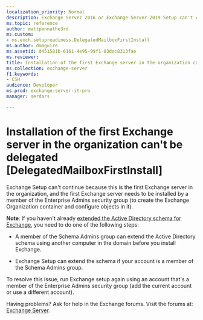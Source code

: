 ```yaml
---
localization_priority: Normal
description: Exchange Server 2016 or Exchange Server 2019 Setup can't continue because the account doesn't have permission to install the first Exchange server in the organization.
ms.topic: reference
author: mattpennathe3rd
ms.custom:
- ms.exch.setupreadiness.DelegatedMailboxFirstInstall
ms.author: dmaguire
ms.assetid: d451581b-6161-4e95-99f1-03dac8313fae
ms.reviewer: 
title: Installation of the first Exchange server in the organization can't be delegated [DelegatedMailboxFirstInstall]
ms.collection: exchange-server
f1.keywords:
- CSH
audience: Developer
ms.prod: exchange-server-it-pro
manager: serdars

---
```


# Installation of the first Exchange server in the organization can't be delegated [DelegatedMailboxFirstInstall]

Exchange Setup can't continue because this is the first Exchange server in the organization, and the first Exchange server needs to be installed by a member of the Enterprise Admins security group (to create the Exchange Organization container and configure objects in it).

**Note**: If you haven't already [extended the Active Directory schema for Exchange](../prepare-ad-and-domains.md#step-1-extend-the-active-directory-schema), you need to do one of the following steps:

- A member of the Schema Admins group can extend the Active Directory schema using another computer in the domain before you install Exchange.

- Exchange Setup can extend the schema if your account is a member of the Schema Admins group.

To resolve this issue, run Exchange setup again using an account that's a member of the Enterprise Admins security group (add the current account or use a different account).

Having problems? Ask for help in the Exchange forums. Visit the forums at: [Exchange Server](https://go.microsoft.com/fwlink/p/?linkId=60612).
